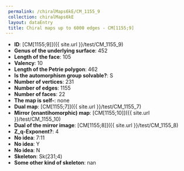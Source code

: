 ```yaml
--- 
 permalink: /chiralMaps6kE/CM_1155_9 
 collection: chiralMaps6kE
 layout: dataEntry
 title: Chiral maps up to 6000 edges - CM[1155;9]
---
```


- **ID**: [CM[1155;9]]({{ site.url }}/test/CM_1155_9)
- **Genus of the underlying surface**: 452
- **Length of the face**: 105
- **Valency**: 10
- **Length of the Petrie polygon**: 462
- **Is the automorphism group solvable?**: S
- **Number of vertices**: 231
- **Number of edges**: 1155
- **Number of faces**: 22
- **The map is self-**: none
- **Dual map**: [CM[1155;7]]({{ site.url }}/test/CM_1155_7)
- **Mirror (enantihomorphic) map**: [CM[1155;10]]({{ site.url }}/test/CM_1155_10)
- **Dual of the mirror image**: [CM[1155;8]]({{ site.url }}/test/CM_1155_8)
- **Z_q-Exponent?**: 4
- **No idea**:  7:11
- **No idea**: Y
- **No idea**: N
- **Skeleton**: Sk(231;4)
- **Some other kind of skeleton**: nan
